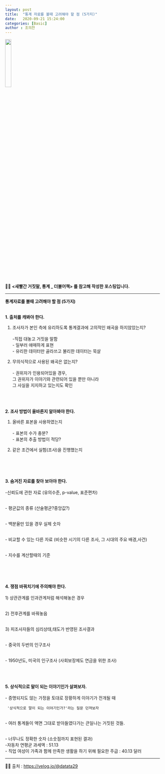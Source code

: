 ```yaml
---
layout: post
title:  "통계 자료를 볼때 고려해야 할 점 (5가지)"
date:   2020-09-21 15:24:00
categories: [Basic]
author : 조의찬
---
```





<img src="{{ site.baseurl }}/images/b6/b6.jpeg" width="20%" height="20%">


✋🏾 **<새빨간 거짓말, 통계 _ 더불어책> 를 참고해 작성한 포스팅입니다.** <br>


---



<strong>통계자료를 볼때 고려해야 할 점 (5가지)</strong>

<br>
<strong>1. 출처를 캐봐야 한다.</strong>

   1) 조사자가 본인 측에 유리하도록 통계결과에 고의적인 왜곡을 하지않았는지?<br>
   <br>-직접 대놓고 거짓을 말함
   <br>- 일부러 애매하게 표현
   <br>- 유리한 데이터만 골라쓰고 불리한 데이터는 묵살

2) 무의식적으로 사용된 왜곡은 없는지?<br>
   <br>- 권위자가 인용되어있을 경우,<br> 그 권위자가 이야기와 관련되어 있을 뿐만 아니라<br> 그 사실을 지지하고 있는지도 확인

<br><br><br>
<strong>2. 조사 방법이 올바른지 알아봐야 한다.</strong>

   1) 올바른 표본을 사용하였는지 <br>
   <br>- 표본의 수가 충분?
   <br>- 표본의 추출 방법이 적당?

2) 같은 조건에서 실험(조사)을 진행했는지
   
<br><br><br>   
<strong>3. 숨겨진 자료를 찾아 보아야 한다.</strong><br>
   <br>-신뢰도에 관한 자료 (유의수준, p-value, 표준편차)

   <br>- 평균값의 종류 (산술평균?중앙값?)

   <br>- 백분율만 있을 경우 실제 숫자

   <br>- 비교할 수 있는 다른 자료 (비슷한 시기의 다른 조사, 그 시대의 주요 배경,사건)

   <br>- 지수를 계산할때의 기준

<br><br><br>     
<strong>4. 쟁점 바꿔치기에 주의해야 한다.</strong><br>
   <br>1) 상관관계를 인과관계처럼 해석해놓은 경우

   <br>2) 전후관계를 바꿔놓음

   <br>3) 피조사자들의 심리상태,태도가 반영된 조사결과

   <br>- 중국의 두번의 인구조사

   <br>- 1950년도, 미국의 인구조사 (사회보장제도 연금을 위한 조사)

<br><br><br>
<strong>5. 상식적으로 말이 되는 이야기인가 살펴보자.</strong><br>
   <br>- 증명되지도 않는 가정을 토대로 장황하게 이야기가 전개될 때

     '상식적으로 말이 되는 이야기인가?'라는 질문 던져보자

   <Br>- 여러 통계들이 액면 그대로 받아들였다가는 큰일나는 거짓된 것들.

   <br>- 너무나도 정확한 숫자 (소숫점까지 표현된 결과)
 <br> -자동차 연평균 과세액 : 51.13
 <br>- 직업 여성이 가족과 함께 만족한 생활을 하기 위해 필요한 주급 : 40.13 달러


---

✋🏾 출처 :  <a href="https://velog.io/@datata29">https://velog.io/@datata29</a>